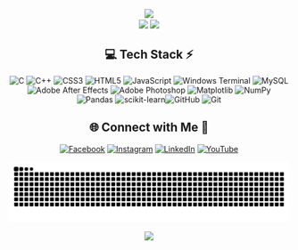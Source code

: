<!-- Stats -->
<div align="center">
  <img src="https://github-readme-stats.vercel.app/api?username=vishal-kumawat-4141&theme=aura&hide_border=true&include_all_commits=true&count_private=true" width="55%" /> </br>
  <img src="https://github-readme-streak-stats.herokuapp.com/?user=vishal-kumawat-4141&theme=aura&hide_border=true" width="50%" />
  <img src="https://github-readme-stats.vercel.app/api/top-langs/?username=vishal-kumawat-4141&theme=aura&hide_border=true&include_all_commits=true&count_private=true&layout=compact" width="36%" /> </br>
</div>


<!-- Tech Stack -->
<div align="center">

## 💻 Tech Stack ⚡
![C](https://img.shields.io/badge/c-%2300599C.svg?style=for-the-badge&logo=c&logoColor=white) ![C++](https://img.shields.io/badge/c++-%2300599C.svg?style=for-the-badge&logo=c%2B%2B&logoColor=white) ![CSS3](https://img.shields.io/badge/css3-%231572B6.svg?style=for-the-badge&logo=css3&logoColor=white) ![HTML5](https://img.shields.io/badge/html5-%23E34F26.svg?style=for-the-badge&logo=html5&logoColor=white)  ![JavaScript](https://img.shields.io/badge/javascript-%23323330.svg?style=for-the-badge&logo=javascript&logoColor=%23F7DF1E)  ![Windows Terminal](https://img.shields.io/badge/Windows%20Terminal-%234D4D4D.svg?style=for-the-badge&logo=windows-terminal&logoColor=white) ![MySQL](https://img.shields.io/badge/mysql-4479A1.svg?style=for-the-badge&logo=mysql&logoColor=white) ![Adobe After Effects](https://img.shields.io/badge/Adobe%20After%20Effects-9999FF.svg?style=for-the-badge&logo=Adobe%20After%20Effects&logoColor=white) ![Adobe Photoshop](https://img.shields.io/badge/adobe%20photoshop-%2331A8FF.svg?style=for-the-badge&logo=adobe%20photoshop&logoColor=white) ![Matplotlib](https://img.shields.io/badge/Matplotlib-%23ffffff.svg?style=for-the-badge&logo=Matplotlib&logoColor=black) ![NumPy](https://img.shields.io/badge/numpy-%23013243.svg?style=for-the-badge&logo=numpy&logoColor=white) ![Pandas](https://img.shields.io/badge/pandas-%23150458.svg?style=for-the-badge&logo=pandas&logoColor=white) ![scikit-learn](https://img.shields.io/badge/scikit--learn-%23F7931E.svg?style=for-the-badge&logo=scikit-learn&logoColor=white)![GitHub](https://img.shields.io/badge/github-%23121011.svg?style=for-the-badge&logo=github&logoColor=white) ![Git](https://img.shields.io/badge/git-%23F05033.svg?style=for-the-badge&logo=git&logoColor=white)
</div>


<!-- Socials -->
<!-- Social connections -->
<div align="center">

## 🌐 Connect with Me 🍬
[![Facebook](https://img.shields.io/badge/Facebook-%231877F2.svg?logo=Facebook&logoColor=white)](https://www.facebook.com/share/1CGDH1EiB8/) [![Instagram](https://img.shields.io/badge/Instagram-%23E4405F.svg?logo=Instagram&logoColor=white)](https://www.instagram.com/kumawatvisu?igsh=b3l2YjlkZmhoZXQw) [![LinkedIn](https://img.shields.io/badge/LinkedIn-%230077B5.svg?logo=linkedin&logoColor=white)](https://www.linkedin.com/in/vishal-kumawat-91097025b/) [![YouTube](https://img.shields.io/badge/YouTube-%23FF0000.svg?logo=YouTube&logoColor=white)](https://youtube.com/@vishal.skumawat3748?si=AkbmOJ3Ta305sTth) 

</div>

<!-- Snake -->
<!-- Snake Animation -->
<div align="center">

  ![snake gif](https://github.com/vishal-kumawat-4141/vishal-kumawat-4141/blob/output/github-snake-dark.svg)
</div>



<!-- Counter -->
<!-- Visit Counter -->
<div align="center">

  [![](https://visitcount.itsvg.in/api?id=vishal-kumawat-4141&icon=10&color=6)](https://visitcount.itsvg.in)
</div>
